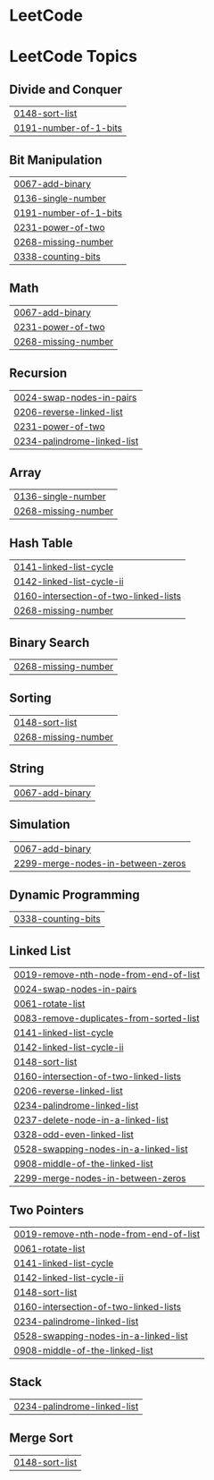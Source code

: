 # LeetCode

<!---LeetCode Topics Start-->
# LeetCode Topics
## Divide and Conquer
|  |
| ------- |
| [0148-sort-list](https://github.com/TanishValesha/LeetCode/tree/master/0148-sort-list) |
| [0191-number-of-1-bits](https://github.com/TanishValesha/LeetCode/tree/master/0191-number-of-1-bits) |
## Bit Manipulation
|  |
| ------- |
| [0067-add-binary](https://github.com/TanishValesha/LeetCode/tree/master/0067-add-binary) |
| [0136-single-number](https://github.com/TanishValesha/LeetCode/tree/master/0136-single-number) |
| [0191-number-of-1-bits](https://github.com/TanishValesha/LeetCode/tree/master/0191-number-of-1-bits) |
| [0231-power-of-two](https://github.com/TanishValesha/LeetCode/tree/master/0231-power-of-two) |
| [0268-missing-number](https://github.com/TanishValesha/LeetCode/tree/master/0268-missing-number) |
| [0338-counting-bits](https://github.com/TanishValesha/LeetCode/tree/master/0338-counting-bits) |
## Math
|  |
| ------- |
| [0067-add-binary](https://github.com/TanishValesha/LeetCode/tree/master/0067-add-binary) |
| [0231-power-of-two](https://github.com/TanishValesha/LeetCode/tree/master/0231-power-of-two) |
| [0268-missing-number](https://github.com/TanishValesha/LeetCode/tree/master/0268-missing-number) |
## Recursion
|  |
| ------- |
| [0024-swap-nodes-in-pairs](https://github.com/TanishValesha/LeetCode/tree/master/0024-swap-nodes-in-pairs) |
| [0206-reverse-linked-list](https://github.com/TanishValesha/LeetCode/tree/master/0206-reverse-linked-list) |
| [0231-power-of-two](https://github.com/TanishValesha/LeetCode/tree/master/0231-power-of-two) |
| [0234-palindrome-linked-list](https://github.com/TanishValesha/LeetCode/tree/master/0234-palindrome-linked-list) |
## Array
|  |
| ------- |
| [0136-single-number](https://github.com/TanishValesha/LeetCode/tree/master/0136-single-number) |
| [0268-missing-number](https://github.com/TanishValesha/LeetCode/tree/master/0268-missing-number) |
## Hash Table
|  |
| ------- |
| [0141-linked-list-cycle](https://github.com/TanishValesha/LeetCode/tree/master/0141-linked-list-cycle) |
| [0142-linked-list-cycle-ii](https://github.com/TanishValesha/LeetCode/tree/master/0142-linked-list-cycle-ii) |
| [0160-intersection-of-two-linked-lists](https://github.com/TanishValesha/LeetCode/tree/master/0160-intersection-of-two-linked-lists) |
| [0268-missing-number](https://github.com/TanishValesha/LeetCode/tree/master/0268-missing-number) |
## Binary Search
|  |
| ------- |
| [0268-missing-number](https://github.com/TanishValesha/LeetCode/tree/master/0268-missing-number) |
## Sorting
|  |
| ------- |
| [0148-sort-list](https://github.com/TanishValesha/LeetCode/tree/master/0148-sort-list) |
| [0268-missing-number](https://github.com/TanishValesha/LeetCode/tree/master/0268-missing-number) |
## String
|  |
| ------- |
| [0067-add-binary](https://github.com/TanishValesha/LeetCode/tree/master/0067-add-binary) |
## Simulation
|  |
| ------- |
| [0067-add-binary](https://github.com/TanishValesha/LeetCode/tree/master/0067-add-binary) |
| [2299-merge-nodes-in-between-zeros](https://github.com/TanishValesha/LeetCode/tree/master/2299-merge-nodes-in-between-zeros) |
## Dynamic Programming
|  |
| ------- |
| [0338-counting-bits](https://github.com/TanishValesha/LeetCode/tree/master/0338-counting-bits) |
## Linked List
|  |
| ------- |
| [0019-remove-nth-node-from-end-of-list](https://github.com/TanishValesha/LeetCode/tree/master/0019-remove-nth-node-from-end-of-list) |
| [0024-swap-nodes-in-pairs](https://github.com/TanishValesha/LeetCode/tree/master/0024-swap-nodes-in-pairs) |
| [0061-rotate-list](https://github.com/TanishValesha/LeetCode/tree/master/0061-rotate-list) |
| [0083-remove-duplicates-from-sorted-list](https://github.com/TanishValesha/LeetCode/tree/master/0083-remove-duplicates-from-sorted-list) |
| [0141-linked-list-cycle](https://github.com/TanishValesha/LeetCode/tree/master/0141-linked-list-cycle) |
| [0142-linked-list-cycle-ii](https://github.com/TanishValesha/LeetCode/tree/master/0142-linked-list-cycle-ii) |
| [0148-sort-list](https://github.com/TanishValesha/LeetCode/tree/master/0148-sort-list) |
| [0160-intersection-of-two-linked-lists](https://github.com/TanishValesha/LeetCode/tree/master/0160-intersection-of-two-linked-lists) |
| [0206-reverse-linked-list](https://github.com/TanishValesha/LeetCode/tree/master/0206-reverse-linked-list) |
| [0234-palindrome-linked-list](https://github.com/TanishValesha/LeetCode/tree/master/0234-palindrome-linked-list) |
| [0237-delete-node-in-a-linked-list](https://github.com/TanishValesha/LeetCode/tree/master/0237-delete-node-in-a-linked-list) |
| [0328-odd-even-linked-list](https://github.com/TanishValesha/LeetCode/tree/master/0328-odd-even-linked-list) |
| [0528-swapping-nodes-in-a-linked-list](https://github.com/TanishValesha/LeetCode/tree/master/0528-swapping-nodes-in-a-linked-list) |
| [0908-middle-of-the-linked-list](https://github.com/TanishValesha/LeetCode/tree/master/0908-middle-of-the-linked-list) |
| [2299-merge-nodes-in-between-zeros](https://github.com/TanishValesha/LeetCode/tree/master/2299-merge-nodes-in-between-zeros) |
## Two Pointers
|  |
| ------- |
| [0019-remove-nth-node-from-end-of-list](https://github.com/TanishValesha/LeetCode/tree/master/0019-remove-nth-node-from-end-of-list) |
| [0061-rotate-list](https://github.com/TanishValesha/LeetCode/tree/master/0061-rotate-list) |
| [0141-linked-list-cycle](https://github.com/TanishValesha/LeetCode/tree/master/0141-linked-list-cycle) |
| [0142-linked-list-cycle-ii](https://github.com/TanishValesha/LeetCode/tree/master/0142-linked-list-cycle-ii) |
| [0148-sort-list](https://github.com/TanishValesha/LeetCode/tree/master/0148-sort-list) |
| [0160-intersection-of-two-linked-lists](https://github.com/TanishValesha/LeetCode/tree/master/0160-intersection-of-two-linked-lists) |
| [0234-palindrome-linked-list](https://github.com/TanishValesha/LeetCode/tree/master/0234-palindrome-linked-list) |
| [0528-swapping-nodes-in-a-linked-list](https://github.com/TanishValesha/LeetCode/tree/master/0528-swapping-nodes-in-a-linked-list) |
| [0908-middle-of-the-linked-list](https://github.com/TanishValesha/LeetCode/tree/master/0908-middle-of-the-linked-list) |
## Stack
|  |
| ------- |
| [0234-palindrome-linked-list](https://github.com/TanishValesha/LeetCode/tree/master/0234-palindrome-linked-list) |
## Merge Sort
|  |
| ------- |
| [0148-sort-list](https://github.com/TanishValesha/LeetCode/tree/master/0148-sort-list) |
<!---LeetCode Topics End-->